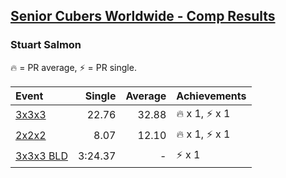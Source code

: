 <style>table {white-space: nowrap;}</style>

## [Senior Cubers Worldwide - Comp Results](/scw-comp/results/)
### Stuart Salmon

🔥 = PR average, ⚡ = PR single.

| Event | Single | Average | Achievements|
| :-- | --: | --: | :-- |
| [3x3x3](stuart_salmon/333.md) | 22.76 | 32.88 | 🔥 x 1, ⚡ x 1 |
| [2x2x2](stuart_salmon/222.md) | 8.07 | 12.10 | 🔥 x 1, ⚡ x 1 |
| [3x3x3 BLD](stuart_salmon/333bf.md) | 3:24.37 | - | ⚡ x 1 |

<!-- Global site tag (gtag.js) - Google Analytics -->
<script async src="https://www.googletagmanager.com/gtag/js?id=UA-86348435-3"></script>
<script>window.dataLayer = window.dataLayer || []; function gtag() {dataLayer.push(arguments);} gtag('js', new Date()); gtag('config', 'UA-86348435-3');</script>
